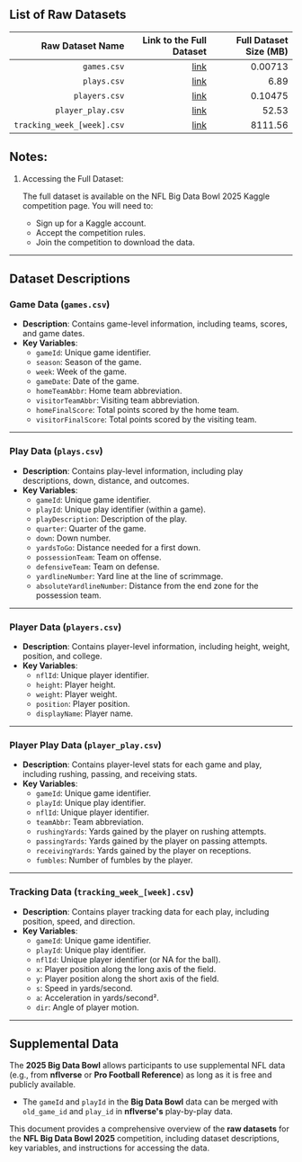 ## List of Raw Datasets


| Raw Dataset Name | Link to the Full Dataset   | Full Dataset Size (MB) |
| ---:| ---: | ---: |
| `games.csv` | [link](https://www.kaggle.com/competitions/nfl-big-data-bowl-2025/data?select=games.csv) | 0.00713 | 
| `plays.csv` | [link](https://www.kaggle.com/competitions/nfl-big-data-bowl-2025/data?select=plays.csv) | 6.89 | 
| `players.csv` | [link](https://www.kaggle.com/competitions/nfl-big-data-bowl-2025/data?select=players.csv) | 0.10475 |
| `player_play.csv` | [link](https://www.kaggle.com/competitions/nfl-big-data-bowl-2025/data?select=games.csv) | 52.53 | 
| `tracking_week_[week].csv` | [link](https://www.kaggle.com/competitions/nfl-big-data-bowl-2025/data?select=tracking_week_1.csv) | 8111.56 |


## Notes:
1. Accessing the Full Dataset: 
    
    The full dataset is available on the NFL Big Data Bowl 2025 Kaggle competition page. You will need to:

    - Sign up for a Kaggle account.
    - Accept the competition rules.
    - Join the competition to download the data.

---
## Dataset Descriptions

### Game Data (`games.csv`)
- **Description**: Contains game-level information, including teams, scores, and game dates.
- **Key Variables**:
  - `gameId`: Unique game identifier.
  - `season`: Season of the game.
  - `week`: Week of the game.
  - `gameDate`: Date of the game.
  - `homeTeamAbbr`: Home team abbreviation.
  - `visitorTeamAbbr`: Visiting team abbreviation.
  - `homeFinalScore`: Total points scored by the home team.
  - `visitorFinalScore`: Total points scored by the visiting team.

---

### Play Data (`plays.csv`)
- **Description**: Contains play-level information, including play descriptions, down, distance, and outcomes.
- **Key Variables**:
  - `gameId`: Unique game identifier.
  - `playId`: Unique play identifier (within a game).
  - `playDescription`: Description of the play.
  - `quarter`: Quarter of the game.
  - `down`: Down number.
  - `yardsToGo`: Distance needed for a first down.
  - `possessionTeam`: Team on offense.
  - `defensiveTeam`: Team on defense.
  - `yardlineNumber`: Yard line at the line of scrimmage.
  - `absoluteYardlineNumber`: Distance from the end zone for the possession team.

---

### Player Data (`players.csv`)
- **Description**: Contains player-level information, including height, weight, position, and college.
- **Key Variables**:
  - `nflId`: Unique player identifier.
  - `height`: Player height.
  - `weight`: Player weight.
  - `position`: Player position.
  - `displayName`: Player name.

---

### Player Play Data (`player_play.csv`)
- **Description**: Contains player-level stats for each game and play, including rushing, passing, and receiving stats.
- **Key Variables**:
  - `gameId`: Unique game identifier.
  - `playId`: Unique play identifier.
  - `nflId`: Unique player identifier.
  - `teamAbbr`: Team abbreviation.
  - `rushingYards`: Yards gained by the player on rushing attempts.
  - `passingYards`: Yards gained by the player on passing attempts.
  - `receivingYards`: Yards gained by the player on receptions.
  - `fumbles`: Number of fumbles by the player.

---

### Tracking Data (`tracking_week_[week].csv`)
- **Description**: Contains player tracking data for each play, including position, speed, and direction.
- **Key Variables**:
  - `gameId`: Unique game identifier.
  - `playId`: Unique play identifier.
  - `nflId`: Unique player identifier (or NA for the ball).
  - `x`: Player position along the long axis of the field.
  - `y`: Player position along the short axis of the field.
  - `s`: Speed in yards/second.
  - `a`: Acceleration in yards/second².
  - `dir`: Angle of player motion.

---

## Supplemental Data
The **2025 Big Data Bowl** allows participants to use supplemental NFL data (e.g., from **nflverse** or **Pro Football Reference**) as long as it is free and publicly available.

- The `gameId` and `playId` in the **Big Data Bowl** data can be merged with `old_game_id` and `play_id` in **nflverse's** play-by-play data.


This document provides a comprehensive overview of the **raw datasets** for the **NFL Big Data Bowl 2025** competition, including dataset descriptions, key variables, and instructions for accessing the data.
